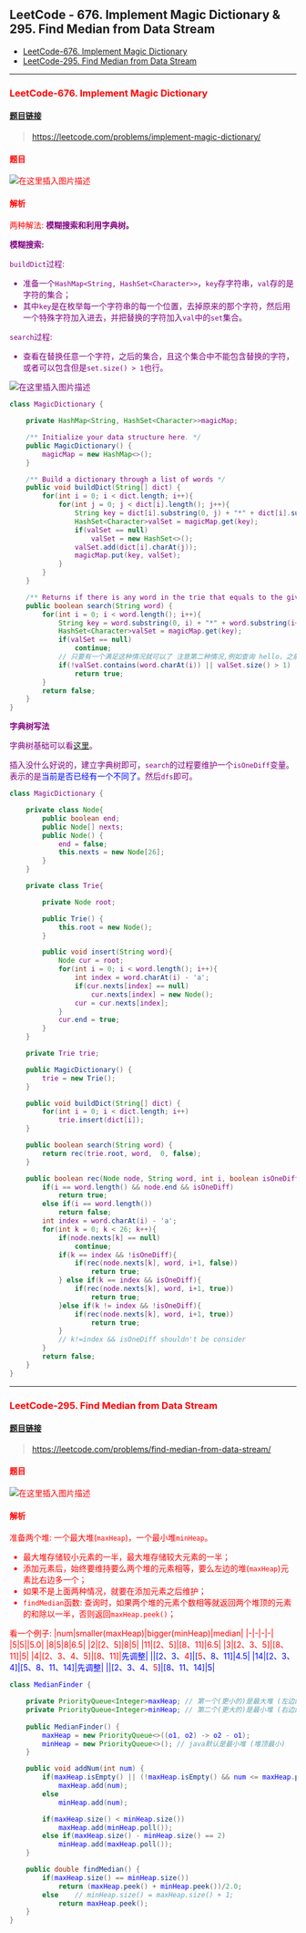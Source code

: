 ﻿## LeetCode - 676. Implement Magic Dictionary & 295. Find Median from Data Stream
* [LeetCode-676. Implement Magic Dictionary](#1)
* [LeetCode-295. Find Median from Data Stream](#leetcode-295-find-median-from-data-stream)



***
### <font color = red id = "1">LeetCode-676. Implement Magic Dictionary
#### [题目链接](https://leetcode.com/problems/implement-magic-dictionary/)

> https://leetcode.com/problems/implement-magic-dictionary/

#### 题目
![在这里插入图片描述](images/676_t.png)
#### 解析 

两种解法: <font color = purple>**模糊搜索和利用字典树。**


<font color =purple>**模糊搜索:**


`buildDict`过程: 

* 准备一个`HashMap<String, HashSet<Character>>`，`key`存字符串，`val`存的是字符的集合；
* 其中`key`是在枚举每一个字符串的每一个位置，去掉原来的那个字符，然后用一个特殊字符加入进去，并把替换的字符加入`val`中的`set`集合。

`search`过程: 

* 查看在替换任意一个字符，之后的集合，且这个集合中不能包含替换的字符，或者可以包含但是`set.size() > 1`也行。

![在这里插入图片描述](images/676_s.png)

```java
class MagicDictionary {

    private HashMap<String, HashSet<Character>>magicMap;

    /** Initialize your data structure here. */
    public MagicDictionary() {
        magicMap = new HashMap<>();
    }

    /** Build a dictionary through a list of words */
    public void buildDict(String[] dict) {
        for(int i = 0; i < dict.length; i++){
            for(int j = 0; j < dict[i].length(); j++){
                String key = dict[i].substring(0, j) + "*" + dict[i].substring(j+1, dict[i].length());
                HashSet<Character>valSet = magicMap.get(key);
                if(valSet == null)
                    valSet = new HashSet<>();
                valSet.add(dict[i].charAt(j));
                magicMap.put(key, valSet);
            }
        }
    }

    /** Returns if there is any word in the trie that equals to the given word after modifying exactly one character */
    public boolean search(String word) {
        for(int i = 0; i < word.length(); i++){
            String key = word.substring(0, i) + "*" + word.substring(i+1, word.length());
            HashSet<Character>valSet = magicMap.get(key);
            if(valSet == null)
                continue;
            // 只要有一个满足这种情况就可以了 注意第二种情况,例如查询 hello，之前map里如果有hello, hallo (valSet.size() > 1)也是可以的
            if(!valSet.contains(word.charAt(i)) || valSet.size() > 1)
                return true;
        }
        return false;
    }
}
```

<font color =purple>**字典树写法**

字典树基础可以看[这里](https://blog.csdn.net/zxzxzx0119/article/details/81134479)。

插入没什么好说的，建立字典树即可，`search`的过程要维护一个`isOneDiff`变量。表示的是<font color = blue>当前是否已经有一个不同了。</font>然后`dfs`即可。


```java
class MagicDictionary {

    private class Node{
        public boolean end;
        public Node[] nexts;
        public Node() {
            end = false;
            this.nexts = new Node[26];
        }
    }

    private class Trie{

        private Node root;

        public Trie() {
            this.root = new Node();
        }

        public void insert(String word){
            Node cur = root;
            for(int i = 0; i < word.length(); i++){
                int index = word.charAt(i) - 'a';
                if(cur.nexts[index] == null)
                    cur.nexts[index] = new Node();
                cur = cur.nexts[index];
            }
            cur.end = true;
        }
    }

    private Trie trie;

    public MagicDictionary() {
        trie = new Trie();
    }

    public void buildDict(String[] dict) {
        for(int i = 0; i < dict.length; i++)
            trie.insert(dict[i]);
    }

    public boolean search(String word) {
        return rec(trie.root, word,  0, false);
    }

    public boolean rec(Node node, String word, int i, boolean isOneDiff){
        if(i == word.length() && node.end && isOneDiff)
            return true;
        else if(i == word.length())
            return false;
        int index = word.charAt(i) - 'a';
        for(int k = 0; k < 26; k++){
            if(node.nexts[k] == null)
                continue;
            if(k == index && !isOneDiff){
                if(rec(node.nexts[k], word, i+1, false))
                    return true;
            } else if(k == index && isOneDiff){
                if(rec(node.nexts[k], word, i+1, true))
                    return true;
            }else if(k != index && !isOneDiff){
                if(rec(node.nexts[k], word, i+1, true))
                    return true;
            }
            // k!=index && isOneDiff shouldn't be consider
        }
        return false;
    }
}
```

***

### <font color= red id = "2">LeetCode-295. Find Median from Data Stream

#### [题目链接](https://leetcode.com/problems/find-median-from-data-stream/)

> https://leetcode.com/problems/find-median-from-data-stream/

#### 题目
![在这里插入图片描述](images/295_t.png)
#### 解析
准备两个堆: 一个最大堆(`maxHeap`)，一个最小堆`minHeap`。

* 最大堆存储较小元素的一半，最大堆存储较大元素的一半；
* 添加元素后，始终要维持<font color = red>要么两个堆的元素相等，要么左边的堆(`maxHeap`)元素比右边多一个；</font>
* 如果不是上面两种情况，就要在添加元素之后维护；
* `findMedian`函数: 查询时，如果两个堆的元素个数相等就返回两个堆顶的元素的和除以一半，否则返回`maxHeap.peek()`； 

看一个例子: 
|num|smaller(<font color = red>maxHeap</font>)|bigger(<font color = red>minHeap</font>)|median|
|-|-|-|-|
|5|5||5.0|
|8|<font color = red>5|<font color = red>8|6.5|
|2|[2、<font color = red>5</font>]|8|5|
|11|[2、<font color = red>5</font>]|[<font color = red>8</font>、11]|6.5|
|3|[2、3、<font color = red>5</font>]|[8、11]|5|
|4|[2、3、4、5]|[8、11]|<font color = blue>先调整|
||[2、3、<font color = red>4</fonT>]|[<font color = red>5</fonT>、8、11]|4.5|
|14|[2、3、4]|[5、8、11、14]|<font color = blue>先调整|
||[2、3、4、<font color = red>5</font>]|[8、11、14]|5|


```java
class MedianFinder {

    private PriorityQueue<Integer>maxHeap; // 第一个(更小的)是最大堆 (左边的)
    private PriorityQueue<Integer>minHeap; // 第二个(更大的)是最小堆 (右边的)
   
    public MedianFinder() {
        maxHeap = new PriorityQueue<>((o1, o2) -> o2 - o1);
        minHeap = new PriorityQueue<>(); // java默认是最小堆 (堆顶最小)
    }

    public void addNum(int num) {
        if(maxHeap.isEmpty() || (!maxHeap.isEmpty() && num <= maxHeap.peek()))
            maxHeap.add(num);
        else
            minHeap.add(num);

        if(maxHeap.size() < minHeap.size())
            maxHeap.add(minHeap.poll());
        else if(maxHeap.size() - minHeap.size() == 2)
            minHeap.add(maxHeap.poll());
    }

    public double findMedian() {
        if(maxHeap.size() == minHeap.size())
            return (maxHeap.peek() + minHeap.peek())/2.0;
        else    // minHeap.size() = maxHeap.size() + 1;
            return maxHeap.peek();
    }
}
```


